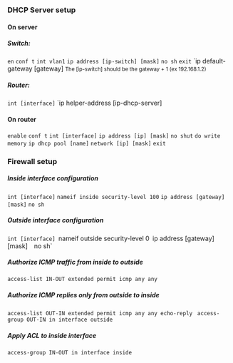  ### DHCP Server setup

#### On server
##### Switch:
`en`
`conf t`
`int vlan1`
`ip address [ip-switch] [mask]`
`no sh`
`exit`
`ip default-gateway [gateway]
<small>The [ip-switch] should be the gateway + 1 (ex 192.168.1.2)</small>
##### Router:
`int [interface]`
`ip helper-address [ip-dhcp-server]

#### On router
`enable`
`conf t`
`int [interface]`
`ip address [ip] [mask]`
`no shut`
`do write memory`
`ip dhcp pool [name]`
`network [ip] [mask]`
`exit`



### Firewall setup
##### Inside interface configuration
`int [interface]`
`nameif inside security-level 100`
`ip address [gateway] [mask]`
`no sh`
##### Outside interface configuration
`int [interface]
`nameif outside security-level 0`
`ip address [gateway] [mask]` 
`no sh`
##### Authorize ICMP traffic from inside to outside
`access-list IN-OUT extended permit icmp any any`
##### Authorize ICMP replies only from outside to inside
`access-list OUT-IN extended permit icmp any any echo-reply `
`access-group OUT-IN in interface outside` 
##### Apply ACL to inside interface
`access-group IN-OUT in interface inside`